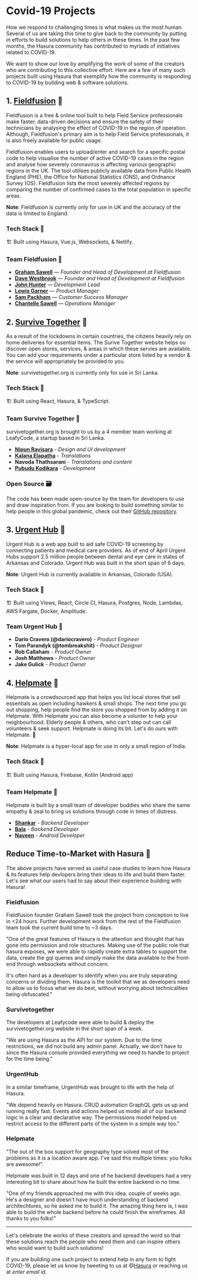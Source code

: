 # Covid-19 Projects

How we respond to challenging times is what makes us the most human. Several of us are taking this time to give back to the community by putting in efforts to build solutions to help others in these times. In the past few months, the Hasura community has contributed to myriads of initiatives related to COVID-19. 

We want to show our love by amplifying the work of some of the creators who are contributing to this collective effort. Here are a few of many such projects built using Hasura that exemplify how the community is responding to COVID-19 by building web & software solutions. 

## 1. [Fieldfusion](https://corona.fieldfusion.io/) 🔗

Fieldfusion is a free & online tool built to help Field Service professionals make faster, data-driven decisions and ensure the safety of their technicians by analysing the effect of COVID-19 in the region of operation. Although, Fieldfusion's primary aim is to help Field Service professionals, it is also freely available for public usage.

Fieldfusion enables users to upload/enter and search for a specific postal code to help visualise the number of active COVID-19 cases in the region and analyse how severely coronavirus is affecting various geographic regions in the UK. The tool utilises publicly available data from Public Health England (PHE), the Office for National Statistics (ONS), and Ordnance Survey (OS). Fieldfusion lists the most severely affected regions by comparing the number of confirmed cases to the total population in specific areas.

**Note**: Fieldfusion is currently only for use in UK and the accuracy of the data is limited to England.
 

### Tech Stack 🥞

🏗 Built using Hasura, Vue.js, Websockets, & Netlify.


### Team Fieldfusion 💪

* **[Graham Sawell](https://www.linkedin.com/in/grahamsawell/)** — *Founder and Head of Development at Fieldfusion*
* **[Dave Westbrook](https://www.linkedin.com/in/david-westbrook-60742b3b/)** — *Founder and Head of Development at Fieldfusion*
* **[John Hunter](https://www.linkedin.com/in/john-hunter-1a4b65160/)** — *Development Lead*
* **[Lewis Garner](https://www.linkedin.com/in/lewis-garner-687586143/)** — *Product Manager*
* **[Sam Packham](https://www.linkedin.com/in/samuel-packham-883104195/)** — *Customer Success Manager*
* **[Chantelle Sawell](https://www.linkedin.com/in/chantelle-sawell-435272183/
)** — *Operations Manager*


## 2. [Survive Together](https://survivetogether.org/) 🔗

As a result of the lockdowns in certain countries, the citizens heavily rely on home deliveries for essential items. The Surive Together website helps ou discover open stores, services, & areas in which these servies are available. You can add your requirements under a particular store listed by a vendor & the service will appropriately be provided to you. 

**Note**: survivetogether.org is currently only for use in Sri Lanka.


### Tech Stack 🥞

🏗 Built using React, Hasura, & TypeScript.


### Team Survive Together 💪

survivetogether.org is brought to us by a 4 member team working at LeafyCode, a startup based in Sri Lanka.

* **[Nipun Ravisara](https://github.com/RavisaraDev)** - *Design and UI development*
* **[Kalana Elapatha](https://github.com/kalanaelapatha)** - *Translations*
* **Navoda Thathsarani** - *Translations and content*
* **[Pubudu Kodikara](https://github.com/thpubs/)** - *Development*

### Open Source 🗃

The code has been made open-source by the team for developers to use and draw inspiration from. If you are looking to build something similar to help people in this global pandemic, check out their [GitHub repository](https://github.com/LeafyCode/survive-together-web).


## 3. [Urgent Hub](https://urgent-hub.com/) 🔗

Urgent Hub is a web app built to aid safe COVID-19 screening by connecting patients and medical care providers. As of end of April Urgent Hubs support 2.5 million people between dental and eye care in states of Arkansas and Colorado. Urgent Hub was built in the short span of 6 days.

**Note**: Urgent Hub is currently available in Arkansas, Colorado (USA).


### Tech Stack 🥞

🏗 Built using Views, React, Circle CI, Hasura, Postgres, Node, Lambdas, AWS Fargate, Docker, Amplitude.


### Team Urgent Hub 💪

* **Dario Cravero (@dariocravero)** - *Product Engineer*
* **Tom Parandyk (@tombreakshit)** - *Product Designer*
* **Rob Callaham** - *Product Owner*
* **Josh Matthews** - *Product Owner*
* **Jake Gulick** - *Product Owner*

## 4. [Helpmate](https://play.google.com/store/apps/details?id=storesOpenIn.com) 🔗


Helpmate is a crowdsourced app that helps you list local stores that sell essentials as open including hawkers & small shops. The next time you go out shopping, help people find the store you shopped from by adding it on Helpmate. With Helpmate you can also become a volunter to help your neighbourhood. Elderly people & others, who can’t step out can call volunteers & seek support. Helpmate is doing its bit. Let's do ours with Helpmate. 💜

**Note**: Helpmate is a hyper-local app for use in only a small region of India.

### Tech Stack 🥞

🏗 Built using Hasura, Firebase, Kotlin (Android app)

### Team Helpmate 💪

Helpmate is built by a small team of developer buddies who share the same empathy & zeal to bring us solutions through code in times of distress.

* **[Shankar](https://twitter.com/i_shankar)** - *Backend Developer*
* **[Bala](https://twitter.com/BalakrishnanPT)** - *Backend Developer*
* **[Naveen](https://twitter.com/NorthJaw)** - *Android Developer*

## Reduce Time-to-Market with Hasura 🚀

The above projects have served as useful case studies to learn how Hasura & its features help devlopers bring their ideas to life and build them faster. Let's see what our users had to say about their experience building with Hasura! 

### Fieldfusion 

Fieldfusion founder Graham Sawell took the project from conception to live in <24 hours. Further development work from the rest of the Fieldfusion team took the current build time to ~3 days.

"One of the great features of Hasura is the attention and thought that has gone into permission and role structures. Making use of the public role that hasura exposes, we were able to rapidly create extra tables to support the data, create the gql queries and simply make the data available to the front-end through websockets without concern.

It's often hard as a developer to identify when you are truly separating concerns or dividing them. Hasura is the toolkit that we as developers need to allow us to focus what we do best, without worrying about technicalities being obfuscated."

### Survivetogether

The developers at Leafycode were able to build & deploy the survivetogether.org website in the short span of a week.

"We are using Hasura as the API for our system. Due to the time restrictions, we did not build any admin panel. Actually, we don't have to since the Hasura console provided everything we need to handle to project for the time being."

### UrgentHub

In a similar timeframe, UrgentHub was brought to life with the help of Hasura.

"We depend heavily on Hasura. CRUD automation GraphQL gets us up and running really fast. Events and actions helped us model all of our backend logic in a clear and declarative way. The permissions model helped us restrict access to the different parts of the system in a simple way too."

### Helpmate

"The out of the box support for geography type solved most of the problems as it is a location aware app. I've said this multiple times: you folks are awesome!".

Helpmate was built in 12 days and one of he backend developers had a very interesting bit to share about how he built the entire backend in no time.

"One of my friends approached me with this idea, couple of weeks ago. He's a designer and doesn't have much understanding of backend architechtures, so he asked me to build it. The amazing thing here is,  I was able to build the whole backend before he could finish the wireframes. All thanks to you folks!"

___________________________________________________________________________________________________________

Let's celebrate the works of these creators and spread the word so that these solutions reach the people who need them and can inspire others who would want to build such solutions! 

If you are building one such project to extend help in any form to fight COVID-19, please let us know by tweeting to us at @[Hasura](https://twitter.com/HasuraHQ) or reaching us at *enter email id*.
